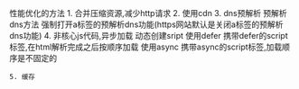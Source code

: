 性能优化的方法
    1. 合并压缩资源,减少http请求
    2. 使用cdn
    3. dns预解析
        预解析dns方法
        <link rel="dns-prefetch" href="//www.zhix.net">
        强制打开a标签的预解析dns功能(https网站默认是关闭a标签的预解析dns功能)
        <meta http-equiv="x-dns-prefetch-control" content="on">
    4. 非核心js代码,异步加载
        动态创建sript
        使用defer 携带defer的script标签,在html解析完成之后按顺序加载
        使用async 携带async的script标签,加载顺序是不固定的

    5. 缓存